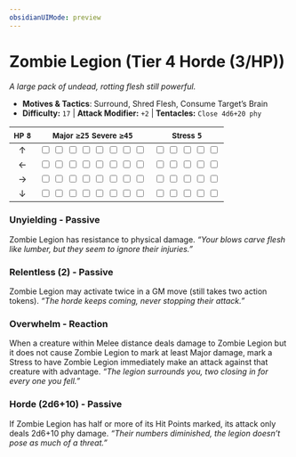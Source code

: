 ```yaml
---
obsidianUIMode: preview
---
```

# Zombie Legion (Tier 4 Horde (3/HP))

*A large pack of undead, rotting flesh still powerful.*

- **Motives & Tactics**: Surround, Shred Flesh, Consume Target’s Brain
- **Difficulty:** `17` | **Attack Modifier:** `+2` | **Tentacles:** `Close 4d6+20 phy`

| <small>HP</small> `8` | <small>Major</small> `≥25` <small>Severe</small> `≥45` | <small>Stress</small> `5` |
|:-:|:-:|:-:|
| ↑ |  <input type="checkbox" unchecked id="5ddc2e2c"> <input type="checkbox" unchecked id="43141015"> <input type="checkbox" unchecked id="b1a1f6a9"> <input type="checkbox" unchecked id="0247651e"> <input type="checkbox" unchecked id="de66c496"> <input type="checkbox" unchecked id="344ec71f"> <input type="checkbox" unchecked id="5cc599ca"> <input type="checkbox" unchecked id="f53aa1aa"> |  <input type="checkbox" unchecked id="baaed822"> <input type="checkbox" unchecked id="1e72d1e1"> <input type="checkbox" unchecked id="76f956e2"> <input type="checkbox" unchecked id="bd871f53"> <input type="checkbox" unchecked id="274a0cb1"> |
| ← |  <input type="checkbox" unchecked id="f80b6500"> <input type="checkbox" unchecked id="25941592"> <input type="checkbox" unchecked id="803e7c4f"> <input type="checkbox" unchecked id="2aafcf88"> <input type="checkbox" unchecked id="121996d4"> <input type="checkbox" unchecked id="f53e68a0"> <input type="checkbox" unchecked id="1415d9b0"> <input type="checkbox" unchecked id="759c961c"> |  <input type="checkbox" unchecked id="c5220f77"> <input type="checkbox" unchecked id="1cc89946"> <input type="checkbox" unchecked id="6854f014"> <input type="checkbox" unchecked id="131b911f"> <input type="checkbox" unchecked id="4e49c82c"> |
| → |  <input type="checkbox" unchecked id="70d2664a"> <input type="checkbox" unchecked id="20baa248"> <input type="checkbox" unchecked id="6e5574b2"> <input type="checkbox" unchecked id="91024742"> <input type="checkbox" unchecked id="1d5aba7e"> <input type="checkbox" unchecked id="b9f26994"> <input type="checkbox" unchecked id="1d91b8ad"> <input type="checkbox" unchecked id="42d2fa01"> |  <input type="checkbox" unchecked id="207a4f3b"> <input type="checkbox" unchecked id="1470b7c8"> <input type="checkbox" unchecked id="6e4552d0"> <input type="checkbox" unchecked id="52de4ee2"> <input type="checkbox" unchecked id="75dc9ff1"> |
| ↓ |  <input type="checkbox" unchecked id="658769b9"> <input type="checkbox" unchecked id="bff5119f"> <input type="checkbox" unchecked id="58b93428"> <input type="checkbox" unchecked id="016ffdd2"> <input type="checkbox" unchecked id="e204fa0f"> <input type="checkbox" unchecked id="bd69396f"> <input type="checkbox" unchecked id="ee5b954a"> <input type="checkbox" unchecked id="1821f802"> |  <input type="checkbox" unchecked id="ed1a5cee"> <input type="checkbox" unchecked id="6bd40183"> <input type="checkbox" unchecked id="3fdaefdf"> <input type="checkbox" unchecked id="d8062018"> <input type="checkbox" unchecked id="705375eb"> |

### Unyielding - Passive

Zombie Legion has resistance to physical damage. *“Your blows carve flesh like lumber, but they seem to ignore their injuries.”*

### Relentless (2) - Passive

Zombie Legion may activate twice in a GM move (still takes two action tokens). *“The horde keeps coming, never stopping their attack.”*

### Overwhelm - Reaction

When a creature within Melee distance deals damage to Zombie Legion but it does not cause Zombie Legion to mark at least Major damage, mark a Stress to have Zombie Legion immediately make an attack against that creature with advantage. *“The legion surrounds you, two closing in for every one you fell.”*

### Horde (2d6+10) - Passive

If Zombie Legion has half or more of its Hit Points marked, its attack only deals 2d6+10 phy damage. *“Their numbers diminished, the legion doesn’t pose as much of a threat.”*